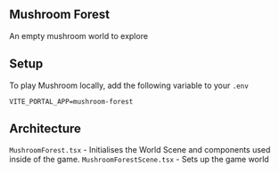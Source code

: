 ## Mushroom Forest

An empty mushroom world to explore

## Setup

To play Mushroom locally, add the following variable to your `.env`

```
VITE_PORTAL_APP=mushroom-forest
```

## Architecture

`MushroomForest.tsx` - Initialises the World Scene and components used inside of the game.
`MushroomForestScene.tsx` - Sets up the game world
